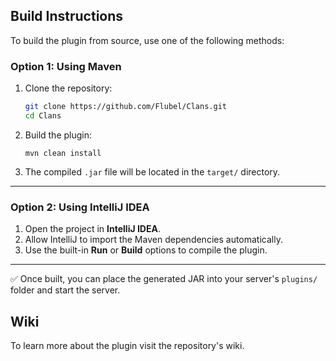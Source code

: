 ## Build Instructions

To build the plugin from source, use one of the following methods:

### Option 1: Using Maven

1. Clone the repository:  
   ```bash
   git clone https://github.com/Flubel/Clans.git  
   cd Clans
   ```

2. Build the plugin:  
   ```
   mvn clean install
   ```

4. The compiled `.jar` file will be located in the `target/` directory.

---

### Option 2: Using IntelliJ IDEA

1. Open the project in **IntelliJ IDEA**.
2. Allow IntelliJ to import the Maven dependencies automatically.
3. Use the built-in **Run** or **Build** options to compile the plugin.

---

✅ Once built, you can place the generated JAR into your server's `plugins/` folder and start the server.


## Wiki
To learn more about the plugin visit the repository's wiki.
